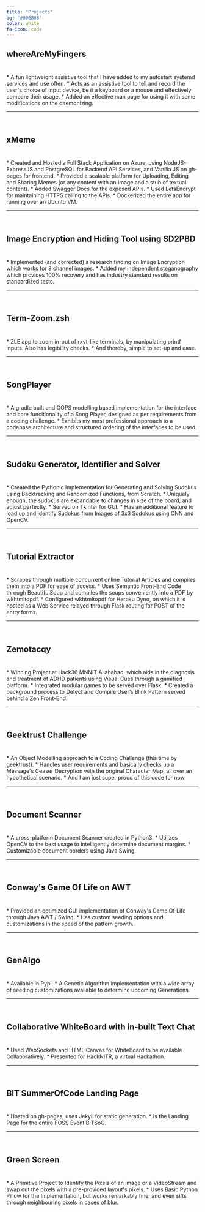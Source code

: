 ```yaml
---
title: "Projects"
bg: '#006B6B'
color: white
fa-icon: code
---
```


<div class="projHead" markdown="1">

## whereAreMyFingers 
<h1><a href="https://github.com/GOSHROW/whereAreMyFingers">
<i class="fa fa-github" aria-hidden="true"></i>
</a>
</h1>
* A fun lightweight assistive tool that I have added to my autostart systemd services and use often.
* Acts as an assistive tool to tell and record the user's choice of input device, be it a keyboard or a mouse and effectively compare their usage.
* Added an effective man page for using it with some modifications on the daemonizing.
<hr/> <br/>
</div>

<div class="projHead" markdown="1">

## xMeme 
<h1><a href="https://github.com/GOSHROW/xMeme">
<i class="fa fa-github" aria-hidden="true"></i>
</a>
</h1>
* Created and Hosted a Full Stack Application on Azure, using NodeJS-ExpressJS and PostgreSQL for Backend API Services, and Vanilla JS on gh-pages for frontend.
* Provided a scalable platform for Uploading, Editing and Sharing Memes (or any content with an Image and a stub of textual content).
* Added Swagger Docs for the exposed APIs.
* Used LetsEncrypt for maintaining HTTPS calling to the APIs.
* Dockerized the entire app for running over an Ubuntu VM.
<hr/> <br/>
</div>

<div class="projHead" markdown="1">

## Image Encryption and Hiding Tool using SD2PBD
<h1><a href="https://github.com/GOSHROW/EncryptImg">
<i class="fa fa-github" aria-hidden="true"></i>
</a>
</h1>
* Implemented (and corrected) a research finding on Image Encryption which works for 3 channel images.
* Added my independent steganography which provides 100% recovery and has industry standard results on standardized tests.
<hr/> <br/>
</div>

<div class="projHead" markdown="1">

## Term-Zoom.zsh 
<h1><a href="https://gist.github.com/GOSHROW/2fa8d0f0659faa88b08f78d4f70f5f5d">
<i class="fa fa-github" aria-hidden="true"></i>
</a>
</h1>
* ZLE app to zoom in-out of rxvt-like terminals, by manipulating printf inputs.  Also has legibility checks.
* And thereby, simple to set-up and ease.
<hr/> <br/>
</div>

<div class="projHead" markdown="1">

## SongPlayer 
<h1><a href="https://gitlab.com/GOSHROW/songplayer">
<i class="fa fa-gitlab" aria-hidden="true"></i>
</a>
</h1>
* A gradle built and OOPS modelling based implementation for the interface and core funcitionality of a Song Player, designed as per requirements from a coding challenge.
* Exhibits my most professional approach to a codebase architecture and structured ordering of the interfaces to be used.
<hr/> <br/>
</div>

<div class="projHead" markdown="1">

## Sudoku Generator, Identifier and Solver 
<h1><a href="https://github.com/GOSHROW/Sudoku">
<i class="fa fa-github" aria-hidden="true"></i>
</a>
</h1>
* Created the Pythonic Implementation for Generating and Solving Sudokus using Backtracking and Randomized Functions, from Scratch. 
* Uniquely enough, the sudokus are expandable to changes in size of the board, and adjust perfectly. 
* Served on Tkinter for GUI.
* Has an additional feature to load up and identify Sudokus from Images of 3x3 Sudokus using CNN and OpenCV.
<hr/> <br/>
</div>

<div class="projHead" markdown="1">

## Tutorial Extractor 
<h1><a href="https://github.com/GOSHROW/TutorialExtractor">
<i class="fa fa-github" aria-hidden="true"></i>
</a>
</h1>
* Scrapes through multiple concurrent online Tutorial Articles and compiles them into a PDF for ease of access. 
* Uses Semantic Front-End Code through BeautifulSoup and compiles the soups conveniently into a PDF by wkhtmltopdf.
* Configured wkhtmltopdf for Heroku Dyno, on which it is hosted as a Web Service relayed through Flask routing for POST of the entry forms. 
<hr/> <br/>
</div>
<div class="projHead" markdown="1">

## Zemotacqy
<h1><a href="https://github.com/kushrike/all_kavs36">
<i class="fa fa-github" aria-hidden="true"></i>
</a>
</h1>
* Winning Project at Hack36 MNNIT Allahabad, which aids in the diagnosis and treatment of ADHD patients using Visual Cues through a gamified platform.
* Integrated modular games to be served over Flask.
* Created a background process to Detect and Compile User’s Blink Pattern served behind a Zen Front-End.
<hr/> <br/>
</div>

<div class="projHead" markdown="1">

## Geektrust Challenge 
<h1><a href="https://gitlab.com/GOSHROW/geektrust">
<i class="fa fa-gitlab" aria-hidden="true"></i>
</a>
</h1>
* An Object Modelling approach to a Coding Challenge (this time by geektrust). 
* Handles user requirements and basically checks up a Message's Ceaser Decryption with the original Character Map, all over an hypothetical scenario.
* And I am just super proud of this code for now.
<hr/> <br/>
</div>

<div class="projHead" markdown="1">

## Document Scanner 
<h1><a href="https://github.com/GOSHROW/Document-Scanner">
<i class="fa fa-github" aria-hidden="true"></i>
</a>
</h1>
* A cross-platform Document Scanner created in Python3. 
* Utilizes OpenCV to the best usage to intelligently determine document margins.
* Customizable document borders using Java Swing. 
<hr/> <br/>
</div>
<div class="projHead" markdown="1">

## Conway's Game Of Life on AWT
<h1><a href="https://github.com/GOSHROW/SimulateConway">
<i class="fa fa-github" aria-hidden="true"></i>
</a>
</h1>
* Provided an optimized GUI implementation of Conway's Game Of Life through Java AWT / Swing.
* Has custom seeding options and customizations in the speed of the pattern growth. 
<hr/> <br/>
</div>
<div class="projHead" markdown="1">

## GenAlgo
<h1><a href="https://github.com/GOSHROW/genalgo">
<i class="fa fa-github" aria-hidden="true"></i>
</a>
</h1>
* Available in Pypi.
* A Genetic Algorithm implementation with a wide array of seeding customizations available to determine upcoming Generations.
<hr/> <br/>
</div>
<div class="projHead" markdown="1">

## Collaborative WhiteBoard with in-built Text Chat
<h1><a href="https://github.com/kushrike/OPEN-INNOVATION-Timeshift">
<i class="fa fa-github" aria-hidden="true"></i>
</a>
</h1>
* Used WebSockets and HTML Canvas for WhiteBoard to be available Collaboratively. 
* Presented for HackNITR, a virtual Hackathon. 
<hr/> <br/>
</div>
<div class="projHead" markdown="1">

## BIT SummerOfCode Landing Page
<h1><a href="https://github.com/BITSoC/BITSoC.github.io">
<i class="fa fa-github" aria-hidden="true"></i>
</a>
</h1>
* Hosted on gh-pages, uses Jekyll for static generation. 
* Is the Landing Page for the entire FOSS Event BITSoC.
<hr/> <br/>
</div>
<div class="projHead" markdown="1">

## Green Screen
<h1><a href="https://github.com/GOSHROW/GreenScreen">
<i class="fa fa-github" aria-hidden="true"></i>
</a>
</h1>
* A Primitive Project to Identify the Pixels of an image or a VideoStream and swap out the pixels with a pre-provided layout's pixels.
* Uses Basic Python Pillow for the Implementation, but works remarkably fine, and even sifts through neighbouring pixels in cases of blur.

</div>

<script>
    ScrollReveal().reveal('.projHead', { delay: 400 });
</script>